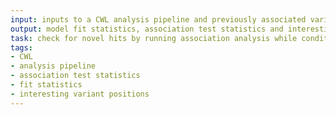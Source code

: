 ```yaml
---
input: inputs to a CWL analysis pipeline and previously associated variant IDs
output: model fit statistics, association test statistics and interesting variant positions
task: check for novel hits by running association analysis while conditioning on previously associated variants
tags:
- CWL
- analysis pipeline
- association test statistics
- fit statistics
- interesting variant positions
---
```

